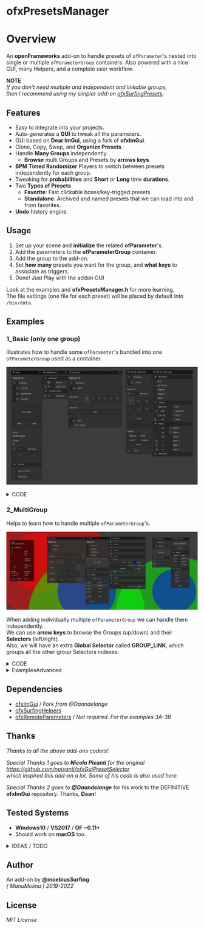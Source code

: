 ofxPresetsManager
=============================

# Overview

An **openFrameworks** add-on to handle presets of `ofParameter`'s nested into single or multiple `ofParameterGroup` containers. Also powered with a nice GUI, many Helpers, and a complete user workflow.

**NOTE**  
_If you don't need multiple and independent and linkable groups,_  
_then I recommend using my simpler add-on [ofxSurfingPresets](https://github.com/moebiussurfing/ofxSurfingPresets)._  

## Features

- Easy to integrate into your projects.
- Auto-generates a **GUI** to tweak all the parameters.
- GUI based on **Dear ImGui**, using a fork of **ofxImGui**.
- Clone, Copy, Swap, and **Organize Presets**.
- Handle **Many Groups** independently. 
  - **Browse** multi Groups and Presets by **arrows keys**.
- **BPM Timed Randomizer** Players to switch between presets independently for each group.
- Tweaking for **probabilities** and **Short** or **Long** time **durations**.
- Two **Types of Presets**
  - **Favorite**: Fast clickable boxes/key-trigged presets.  
  - **Standalone**: Archived and named presets that we can load into and from favorites.  
- **Undo** history engine.

</p>
</details>

## Usage

1. Set up your scene and **initialize** the related **ofParameter**'s.
2. Add the parameters to the **ofParameterGroup** container.
3. Add the group to the add-on. 
4. Set **how many** presets you want for the group, and **what keys** to associate as triggers.
5. Done! Just Play with the addon GUI

Look at the examples and **ofxPresetsManager.h** for more learning.  
The file settings (one file for each preset) will be placed by default into ```/bin/data```.  

</p>
</details>

## Examples

### 1_Basic (only one group)

Illustrates how to handle some `ofParameter`'s bundled into one `ofParameterGroup` used as a container.  

![](Examples/1_Basic/Capture.PNG)  

<details>
  <summary>CODE</summary>
  <p>

**ofApp.h**

```c++
#include "ofxPresetsManager.h"

ofxPresetsManager presetsManager;

ofParameterGroup params; 
ofParameter<int> shapeType;
ofParameter<int> amount;
```

**ofApp.cpp**

```c++
ofApp::setup()
{
    // Set the parameters 
    // and add to the ofParameterGroup container. 
    params.setName("sceneParamsGroup");    
    params.add(shapeType.set("shapeType", 1, 1, 2));
    params.add(amount.set("amount", 10, 1, 24));

    // Add the Group to the Preset Manager
    // Set the amount of Presets and each Key Trigger 
    presetsManager.add(params, { 'a', 'b', '0', '1', '2', '3' });
    presetsManager.setup();
}

ofApp::draw()
{
    // Gui
    presetsManager.draw();
}

// Done!
// Nothing more!
```
</p>
</details>

### 2_MultiGroup

Helps to learn how to handle multiple `ofParameterGroup`'s.  

![](Examples/2_MultiGroup/Capture.PNG)

When adding individually multiple `ofParameterGroup` we can handle them independently.  
We can use **arrow keys** to browse the Groups (up/down) and their **Selectors** (left/right).  
Also, we will have an extra **Global Selector** called **GROUP_LINK**, which groups all the other group Selectors indexes:  

<details>
  <summary>CODE</summary>
  <p>

```.cpp
// group 0
presetsManager.add(params0, { 'q', 'w', 'e', 'r', 't' });
// group 1
presetsManager.add(params1, { 'a', 's', 'd', 'f' });
// group 2
presetsManager.add(params2, { 'z', 'x', 'c' });
// group 3
presetsManager.add(params3, { 'b', 'n', 'm', ',', '.' });

presetsManager.setup();
```
</p>
</details>

<details>
  <summary>ExamplesAdvanced</summary>
  <p>

#### 3A_example-LinkServer and 3B_example-LinkClient:

Both examples run linked together using **ofxRemoteParameters**.  
This allows you to control the presets on the **Client OF_App**.  
The **Server OF_App** draws your scene using the *linked/received* parameters from the **Client OF_App**.  
This is useful because in some scenarios could help to improve the performance or the compiling time reducing dependencies. [OUTDATED VIDEO](http://www.youtube.com/watch?v=kV-t8lIdNRg "VIDEO") 
</p>
</details>

## Dependencies

* [ofxImGui](https://github.com/Daandelange/ofxImGui/tree/jvcleave) / _Fork from  @Daandelange_
* [ofxSurfingHelpers](https://github.com/moebiussurfing/ofxSurfingHelpers)  
* [ofxRemoteParameters](https://github.com/c-mendoza/ofxRemoteParameters) / _Not required. For the examples 3A-3B_  

## Thanks

_Thanks to all the above add-ons coders!_  

_Special Thanks 1 goes to **Nicola Pisanti** for the original https://github.com/npisanti/ofxGuiPresetSelector  
which inspired this add-on a lot. Some of his code is also used here._

_Special Thanks 2 goes to **@Daandelange**_ for his work to the DEFINITIVE **ofxImGui** repository. Thanks, **Daan**!  

## Tested Systems

- **Windows10** / **VS2017** / **OF ~0.11+**
- Should work on **macOS** too.  

<details>
  <summary>IDEAS / TODO</summary>
  <p>

* A Better performant version without using hard disk files.  

* **Memory Mode**, using a vector of XML/JSON instead of files.

* Improve (silent) de-serialization and ofParameter callbacks / triggering to improve speed.

* Add params tweening or filtering to ease transitions between presets when switching.

* Add a minimal/lite class to play compatible preset files but without any GUI or using a tiny **ofxGui**/**ImGui** version.

* More ideas noted into **ofxPresetsManager.h**.   

* **Feedback**, **Issues**, **PR**'s, and any kind of help are very welcome!
  
  </p>
  </details>

## Author

An add-on by **@moebiusSurfing**  
*( ManuMolina ) 2019-2022*

## License

*MIT License*
